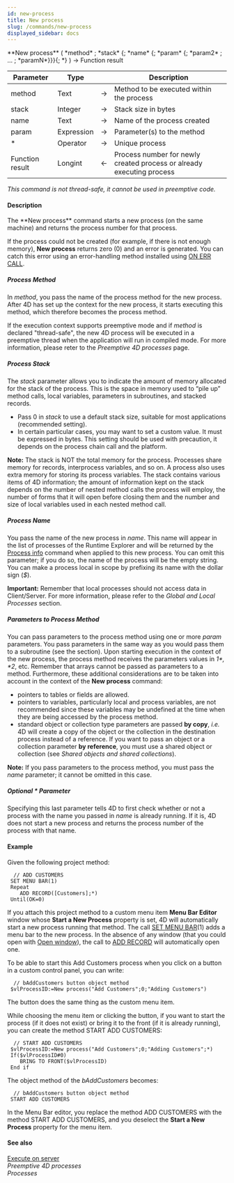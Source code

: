 ```yaml
---
id: new-process
title: New process
slug: /commands/new-process
displayed_sidebar: docs
---
```


<!--REF #_command_.New process.Syntax-->**New process** ( *method* ; *stack* {; *name* {; *param* {; *param2* ; ... ; *paramN*}}}{; *} ) -> Function result<!-- END REF-->
<!--REF #_command_.New process.Params-->
| Parameter | Type |  | Description |
| --- | --- | --- | --- |
| method | Text | &#8594;  | Method to be executed within the process |
| stack | Integer | &#8594;  | Stack size in bytes |
| name | Text | &#8594;  | Name of the process created |
| param | Expression | &#8594;  | Parameter(s) to the method |
| * | Operator | &#8594;  | Unique process |
| Function result | Longint | &#8592; | Process number for newly created process or already executing process |

<!-- END REF-->

*This command is not thread-safe, it cannot be used in preemptive code.*


#### Description 

<!--REF #_command_.New process.Summary-->The **New process** command starts a new process (on the same machine) and returns the process number for that process.<!-- END REF-->

If the process could not be created (for example, if there is not enough memory), **New process** returns zero (0) and an error is generated. You can catch this error using an error-handling method installed using [ON ERR CALL](on-err-call.md).

##### Process Method 

 In *method*, you pass the name of the process method for the new process. After 4D has set up the context for the new process, it starts executing this method, which therefore becomes the process method.

If the execution context supports preemptive mode and if *method* is declared "thread-safe", the new 4D process will be executed in a preemptive thread when the application will run in compiled mode. For more information, please reter to the *Preemptive 4D processes* page. 

##### Process Stack 

The *stack* parameter allows you to indicate the amount of memory allocated for the stack of the process. This is the space in memory used to “pile up” method calls, local variables, parameters in subroutines, and stacked records.

* Pass 0 in *stack* to use a default stack size, suitable for most applications (recommended setting).
* In certain particular cases, you may want to set a custom value. It must be expressed in bytes. This setting should be used with precaution, it depends on the process chain call and the platform.

**Note:** The stack is NOT the total memory for the process. Processes share memory for records, interprocess variables, and so on. A process also uses extra memory for storing its process variables. The stack contains various items of 4D information; the amount of information kept on the stack depends on the number of nested method calls the process will employ, the number of forms that it will open before closing them and the number and size of local variables used in each nested method call.

##### Process Name 

 You pass the name of the new process in *name*. This name will appear in the list of processes of the Runtime Explorer and will be returned by the [Process info](../commands/process-info.md) command when applied to this new process. You can omit this parameter; if you do so, the name of the process will be the empty string. You can make a process local in scope by prefixing its name with the dollar sign (*$*). 

**Important:** Remember that local processes should not access data in Client/Server. For more information, please refer to the *Global and Local Processes* section. 

##### Parameters to Process Method 

 You can pass parameters to the process method using one or more *param* parameters. You pass parameters in the same way as you would pass them to a subroutine (see the section). Upon starting execution in the context of the new process, the process method receives the parameters values in *$1*, *$2*, etc. Remember that arrays cannot be passed as parameters to a method. Furthermore, these additional considerations are to be taken into account in the context of the **New process** command:

* pointers to tables or fields are allowed.
* pointers to variables, particularly local and process variables, are not recommended since these variables may be undefined at the time when they are being accessed by the process method.
* standard object or collection type parameters are passed **by copy**, *i.e.* 4D will create a copy of the object or the collection in the destination process instead of a reference. If you want to pass an object or a collection parameter **by reference**, you must use a shared object or collection (see *Shared objects and shared collections*).

**Note:** If you pass parameters to the process method, you must pass the *name* parameter; it cannot be omitted in this case.

##### Optional \* Parameter 

Specifying this last parameter tells 4D to first check whether or not a process with the name you passed in *name* is already running. If it is, 4D does not start a new process and returns the process number of the process with that name.

#### Example 

Given the following project method:

```4d
  // ADD CUSTOMERS
 SET MENU BAR(1)
 Repeat
    ADD RECORD([Customers];*)
 Until(OK=0)
```

If you attach this project method to a custom menu item **Menu Bar Editor** window whose **Start a New Process** property is set, 4D will automatically start a new process running that method. The call [SET MENU BAR](set-menu-bar.md)(1) adds a menu bar to the new process. In the absence of any window (that you could open with [Open window](open-window.md)), the call to [ADD RECORD](add-record.md) will automatically open one.

To be able to start this Add Customers process when you click on a button in a custom control panel, you can write:

```4d
  // bAddCustomers button object method
 $vlProcessID:=New process("Add Customers";0;"Adding Customers")
```

The button does the same thing as the custom menu item.

While choosing the menu item or clicking the button, if you want to start the process (if it does not exist) or bring it to the front (if it is already running), you can create the method START ADD CUSTOMERS:

```4d
  // START ADD CUSTOMERS
 $vlProcessID:=New process("Add Customers";0;"Adding Customers";*)
 If($vlProcessID#0)
    BRING TO FRONT($vlProcessID)
 End if
```

The object method of the *bAddCustomers* becomes:

```4d
  // bAddCustomers button object method
 START ADD CUSTOMERS
```

In the Menu Bar editor, you replace the method ADD CUSTOMERS with the method START ADD CUSTOMERS, and you deselect the **Start a New Process** property for the menu item.

#### See also 

[Execute on server](execute-on-server.md)  
*Preemptive 4D processes*  
*Processes*  